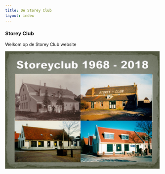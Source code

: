 ```yaml
---
title: De Storey Club
layout: index
---
```


### Storey Club

Welkom op de Storey Club website

![50 jaar Storey](https://raw.githubusercontent.com/storeyclubwebsite/storeyclubwebsite/master/images/Club68tot18.jpg  "50 jaar Storey")